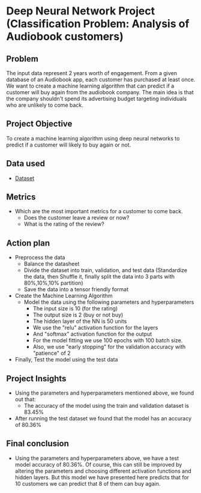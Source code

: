 # Deep Neural Network Project (Classification Problem: Analysis of Audiobook customers)
## Problem
The input data represent 2 years worth of engagement. From a given database of an Audiobook app, each customer has purchased at least once. We want to create a machine learning algorithm that can predict if a customer will buy again from the audiobook company. The main idea is that the company shouldn't spend its advertising budget targeting individuals who are unlikely to come back.

## Project Objective
To create a machine learning algorithm using deep neural networks to predict if a customer will likely to buy again or not.

## Data used
- <a href = "https://github.com/pagonzales/Deep_Neural_Networks_Project_Audiobook_Analysis/blob/main/Audiobooks_data.csv">Dataset</a>

## Metrics
- Which are the most important metrics for a customer to come back.
  - Does the customer leave a review or now?
  - What is the rating of the review?
  
## Action plan
- Preprocess the data
  - Balance the datasheet
  - Divide the dataset into train, validation, and test data
    (Standardize the data, then Shuffle it, finally split the data into 3 parts with 80%,10%,10% partition)
  - Save the data into a tensor friendly format
- Create the Machine Learning Algorithm
  - Model the data using the following parameters and hyperparameters
    - The input size is 10 (for the rating)
    - The output size is 2 (buy or not buy)
    - The hidden layer of the NN is 50 units
    - We use the "relu" activation function for the layers
    - And "softmax" activation function for the output
    - For the model fitting we use 100 epochs with 100 batch size.
    - Also, we use "early stopping" for the validation accuracy with "patience" of 2
- Finally, Test the model using the test data

## Project Insights
- Using the parameters and hyperparameters mentioned above, we found out that:
  - The accuracy of the model using the train and validation dataset is 83.45%
- After running the test dataset we found that the model has an accuracy of 80.36%
## Final conclusion
- Using the parameters and hyperparameters above, we have a test model accuracy of 80.36%. Of course, this can still be improved by altering the parameters and choosing different activation functions and hidden layers. But this model we have presented here predicts that for 10 customers we can predict that 8 of them can buy again.
